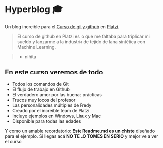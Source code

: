 # Hyperblog 🎓
Un blog increible para el [Curso de git y github](www.google.com) en [Platzi](www.platzi.com).

>El curso de github en Platzi es lo que me faltaba para triplicar mi sueldo y lanzarme a la industria de tejido de lana sintética con Machine Learning.

> - niñita

## En este curso veremos de todo
- Todos los comandos de Git
- El flujo de trabajo en Github
- El verdadero amor por las buenas prácticas
- Trucos muy locos del profesor
- Las personalidades múltiples de Fredy
- Creado por el increible team de Platzi 
- Incluye ejemplos en Windows, Linux y Mac
- Disponible para todas las edades

Y como un amable recordatorio: **Este Readme.md es un chiste** diseñado para el ejemplo. Si llegas acá **NO TE LO TOMES EN SERIO** y mejor ve a ver el curso    